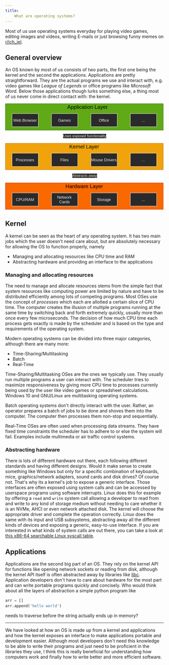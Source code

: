 ```yaml
---
title:
    What are operating systems?
---
```


Most of us use operating systems everyday for playing video games, editing
images and videos, writing E-mails or just browsing funny memes on
[r/ich_iel](https://reddit.com/r/ich_iel).

## General overview

An OS known by most of us consists of two parts, the first one being the
kernel and the second the applications. Applications are pretty
straightforward. They are the actual programs we use and interact with, e.g.
video games like *League of Legends* or office programs like *Microsoft Word*.
Below those applications though lurks something else, a thing most of us never
come in direct contact with: the kernel.

![](../res/linux_os.png)

## Kernel

A kernel can be seen as the heart of any operating system. It has two main
jobs which the user doesn't need care about, but are absolutely necessary for
allowing the OS to function properly, namely

- Managing and allocating resources like CPU time and RAM
- Abstracting hardware and providing an interface to the applications

### Managing and allocating resources

The need to manage and allocate resources stems from the simple fact that
system resources like computing power are limited by nature and have to be
distributed efficiently among lots of competing programs. Most OSes use the
concept of *processes* which each are allotted a certain slice of CPU time. The
computer creates the illusion of multiple programs running at the same time by
switching back and forth extremely quickly, usually more than once every few
microseconds.  The decision of how much CPU time each process gets exactly is
made by the scheduler and is based on the type and requirements of the
operating system.

Modern operating systems can be divided into three major categories, although
there are many more:

- Time-Sharing/Multitasking
- Batch
- Real-Time

Time-Sharing/Multitasking OSes are the ones we typically use. They usually run
multiple programs a user can interact with. The scheduler tries to maximize
responsiveness by giving more CPU time to processes currenly being used by
the user like video games or spreadsheet calculations. Windows 10 and GNU/Linux
are multitasking operating systems.

Batch operating systems don't directly interact with the user. Rather, an
operator prepares a batch of jobs to be done and shoves them into the computer.
The computer then processes them non-stop and sequentially.

Real-Time OSes are often used when processing data streams. They have fixed
time constraints the scheduler has to adhere to or else the system will fail.
Examples include multimedia or air traffic control systems.

### Abstracting hardware

There is lots of different hardware out there, each following different
standards and having different designs. Would it make sense to create something
like Windows but only for a specific combination of keyboards, mice,
graphics/network adapters, sound cards and disk drives? Of course not. That's
why its a kernel's job to expose a generic interface. Those interfaces are
often exposed using system calls and can be accessed by userspace programs
using software interrupts. Linux does this for example by offering a `read` and
`write` system call allowing a developer to read from and write to any kind of
storage medium without needing to care whether it is an NVMe, AHCI or even
network attached disk. The kernel will choose the appropriate driver and
complete the operation correctly. Linux does the same with its input and USB
subsystems, abstracting away all the different kinds of devices and exposing a
generic, easy-to-use interface. If you are interested in what kinds of system
calls are out there, you can take a look at
[this x86-64 searchable Linux syscall table](
https://filippo.io/linux-syscall-table/).

## Applications

Applications are the second big part of an OS. They rely on the kernel API for
functions like opening network sockets or reading from disk, although the kernel
API itself is often abstracted away by libraries like
[libc](https://en.wikipedia.org/wiki/C_standard_library). Application developers
don't have to care about hardware for the most part and can write portable
programs quickly and concisely. Who would think about all the layers of
abstraction a simple python program like

```python
arr = []
arr.append('hello world')
```

needs to traverse before the string actually ends up in memory?

---

We have looked at how an OS is made up from a kernel and applications and how
the kernel exposes an interface to make applications portable and development
easier. Although most developers don't need this knowledge to be able to write
their programs and just need to be proficient in the libraries they use, I think
this is really beneficial for understanding how computers work and finally how
to write better and more efficient software.
